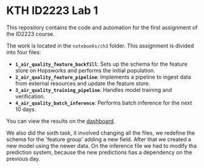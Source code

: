 # KTH ID2223 Lab 1

This repository contains the code and automation for the first assignment of the ID2223 course.

The work is located in the `notebooks/ch3` folder. This assignment is divided into four files:

- **`1_air_quality_feature_backfill`**: Sets up the schema for the feature store on Hopsworks and performs the initial population.
- **`2_air_quality_feature_pipeline`**: Implements a pipeline to ingest data from external resources and update the feature store.
- **`3_air_quality_training_pipeline`**: Handles model training and verification.
- **`4_air_quality_batch_inference`**: Performs batch inference for the next 10 days.

You can view the results on the [dashboard](https://arejula27.github.io/KTH-ID2223-lab1/air-quality/).


We also did the sixth task, it involved changing all the files, we redefine the schema for the 'feature group' adding a new field. After that we created a new model using the newer data. On the inference file we had to modify tha prediction system, because the new predictions has a dependency on the previous day.
